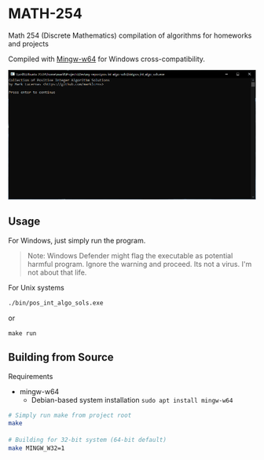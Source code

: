# MATH-254

Math 254 (Discrete Mathematics) compilation of algorithms for homeworks and
projects

Compiled with [Mingw-w64](http://mingw-w64.org/doku.php) for
Windows cross-compatibility.

![Demo](./demo/demo.gif)

## Usage

For Windows, just simply run the program.

> Note: Windows Defender might flag the executable as potential harmful program.
> Ignore the warning and proceed. Its not a virus. I'm not about that life.

For Unix systems

```sh
./bin/pos_int_algo_sols.exe
```

or

```
make run
```

## Building from Source

Requirements

- mingw-w64
  - Debian-based system installation `sudo apt install mingw-w64`

```sh
# Simply run make from project root
make

# Building for 32-bit system (64-bit default)
make MINGW_W32=1
```

